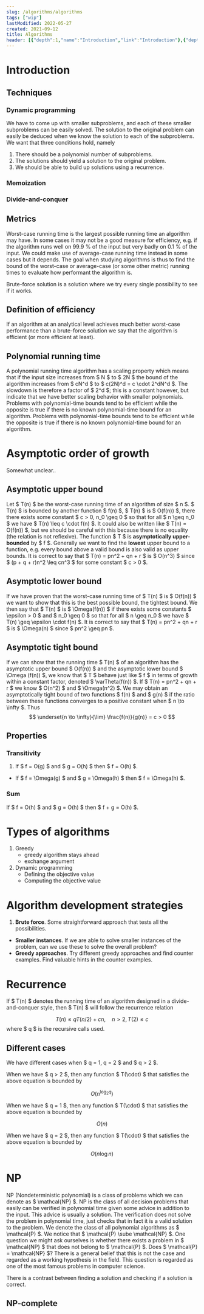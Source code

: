 ```yaml
---
slug: /algorithms/algorithms
tags: ["wip"]
lastModified: 2022-05-27
created: 2021-09-12
title: Algorithms
header: [{"depth":1,"name":"Introduction","link":"Introduction"},{"depth":2,"name":"Techniques","link":"Techniques"},{"depth":3,"name":"Dynamic programming","link":"Dynamic-programming"},{"depth":3,"name":"Memoization","link":"Memoization"},{"depth":3,"name":"Divide-and-conquer","link":"Divide-and-conquer"},{"depth":2,"name":"Metrics","link":"Metrics"},{"depth":2,"name":"Definition of efficiency","link":"Definition-of-efficiency"},{"depth":2,"name":"Polynomial running time","link":"Polynomial-running-time"},{"depth":1,"name":"Asymptotic order of growth","link":"Asymptotic-order-of-growth"},{"depth":2,"name":"Asymptotic upper bound","link":"Asymptotic-upper-bound"},{"depth":2,"name":"Asymptotic lower bound","link":"Asymptotic-lower-bound"},{"depth":2,"name":"Asymptotic tight bound","link":"Asymptotic-tight-bound"},{"depth":2,"name":"Properties","link":"Properties"},{"depth":3,"name":"Transitivity","link":"Transitivity"},{"depth":3,"name":"Sum","link":"Sum"},{"depth":1,"name":"Types of algorithms","link":"Types-of-algorithms"},{"depth":1,"name":"Algorithm development strategies","link":"Algorithm-development-strategies"},{"depth":1,"name":"Recurrence","link":"Recurrence"},{"depth":2,"name":"Different cases","link":"Different-cases"},{"depth":1,"name":"NP","link":"NP"},{"depth":2,"name":"NP-complete","link":"NP-complete"}]
---
```



# Introduction

## Techniques

### Dynamic programming
We have to come up with smaller subproblems, and each of these smaller subproblems can be easily solved. The solution to the original problem can easily be deduced when we know the solution to each of the subproblems.
We want that three conditions hold, namely

1. There should be a polynomial number of subproblems.
2. The solutions should yield a solution to the original problem.
3. We should be able to build up solutions using a recurrence.


### Memoization

### Divide-and-conquer


## Metrics
Worst-case running time is the largest possible running time an algorithm may have. In some cases it may not be a good measure for efficiency, e.g. if the algorithm runs well on 99.9 % of the input but very badly on 0.1 % of the input. We could make use of average-case running time instead in some cases but it depends. The goal when studying algorithms is thus to find the bound of the worst-case or average-case (or some other metric) running times to evaluate how performant the algorithm is.

Brute-force solution is a solution where we try every single possibility to see if it works.

## Definition of efficiency
If an algorithm at an analytical level achieves much better worst-case performance than a brute-force solution we say that the algorithm is efficient (or more efficient at least).

## Polynomial running time
A polynomial running time algorithm has a scaling property which means that if the input size increases from $ N $ to $ 2N $ the bound of the algorithm increases from $ cN^d $ to $ c(2N)^d = c \cdot 2^dN^d $. The slowdown is therefore a factor of $ 2^d $; this is a constant however, but indicate that we have better scaling behavior with smaller polynomials. Problems with polynomial-time bounds tend to be efficient while the opposite is true if there is no known polynomial-time bound for an algorithm. Problems with polynomial-time bounds tend to be efficient while the opposite is true if there is no known polynomial-time bound for an algorithm.

# Asymptotic order of growth

Somewhat unclear..

## Asymptotic upper bound
Let $ T(n) $ be the worst-case running time of an algorithm of size $ n $. $ T(n) $ is bounded by another function $ f(n) $, $ T(n) $ is $ O(f(n)) $, there there exists some constant $ c > 0, n_0 \geq 0 $ so that for all $ n \geq n_0 $ we have $ T(n) \leq c \cdot f(n) $. It could also be written like $ T(n) = O(f(n)) $, but we should be careful with this because there is no equality (the relation is not reflexive). The function $ T $ is **asymptotically upper-bounded** by $ f $. Generally we want to find the **lowest** upper bound to a function, e.g. every bound above a valid bound is also valid as upper bounds. It is correct to say that $ T(n) = pn^2 + qn + r $ is $ O(n^3) $ since $ (p + q + r)n^2 \leq cn^3 $ for some constant $ c > 0 $.

## Asymptotic lower bound
If we have proven that the worst-case running time of $ T(n) $ is $ O(f(n)) $ we want to show that this is the best possible bound, the tightest bound. We then say that $ T(n) $ is $ \Omega(f(n)) $ if there exists some constants $ \epsilon > 0 $ and $ n_0 \geq 0 $ so that for all $ n \geq n_0 $ we have $ T(n) \geq \epsilon \cdot f(n) $. It is correct to say that $ T(n) = pn^2 + qn + r $ is $ \Omega(n) $ since $ pn^2 \geq pn $.

## Asymptotic tight bound
If we can show that the running time $ T(n) $ of an algorithm has the asymptotic upper bound $ O(f(n)) $ and the asymptotic lower bound $ \Omega (f(n)) $, we know that $ T $ behave just like $ f $ in terms of growth within a constant factor, denoted $ \varTheta(f(n)) $. If $ T(n) = pn^2 + qn + r $ we know $ O(n^2) $ and $ \Omega(n^2) $.
We may obtain an asymptotically tight bound of two functions $ f(n) $ and $ g(n) $ if the ratio between these functions converges to a positive constant when $ n \to \infty $. Thus
$$
\underset{n \to \infty}{\lim} \frac{f(n)}{g(n)} = c > 0
$$

## Properties

### Transitivity
1. If $ f = O(g) $ and $ g = O(h) $ then $ f = O(h) $.
- If $ f = \Omega(g) $ and $ g = \Omega(h) $ then $ f = \Omega(h) $.

### Sum
If $ f = O(h) $ and $ g = O(h) $ then $ f + g = O(h) $.

# Types of algorithms
1. Greedy
    - greedy algorithm stays ahead
    - exchange argument
2. Dynamic programming
    - Defining the objective value
    - Computing the objective value

# Algorithm development strategies
1. **Brute force**. Some straightforward approach that tests all the possibilities.
- **Smaller instances**. If we are able to solve smaller instances of the problem, can we use these to solve the overall problem?
- **Greedy approaches**. Try different greedy approaches and find counter examples. Find valuable hints in the counter examples.


# Recurrence
If $ T(n) $ denotes the running time of an algorithm designed in a divide-and-conquer style, then $ T(n) $ will follow the recurrence relation

$$
T(n) \leq q T(n/2) + cn, \quad n > 2, T(2) \leq c
$$
where $ q $ is the recursive calls used.

## Different cases

We have different cases when $ q = 1, q = 2 $ and $ q > 2 $.

When we have $ q > 2  $, then any function $ T(\cdot) $ that satisfies the above equation is bounded by

$$
O(n^{\log_2 q})
$$

When we have $ q = 1  $, then any function $ T(\cdot) $ that satisfies the above equation is bounded by

$$
O(n)
$$

When we have $ q = 2  $, then any function $ T(\cdot) $ that satisfies the above equation is bounded by

$$
O(n \log n)
$$

# NP

NP (Nondeterministic polynomial) is a class of problems which we can denote as $ \mathcal{NP} $.
NP is the class of all decision problems that easily can be verified in polynomial time given some advice in addition to the input. This advice is usually a solution. The verification does not solve the problem in polynomial time, just checks that in fact it is a valid solution to the problem.
 We denote the class of all polynomial algorithms as $ \mathcal{P} $. We notice that $ \mathcal{P} \sube \mathcal{NP} $. One question we might ask ourselves is whether there exists a problem in $ \mathcal{NP} $ that does not belong to $ \mathcal{P} $. Does $ \mathcal{P} = \mathcal{NP} $?
There is a general belief that this is not the case and regarded as a working hypothesis in the field. This question is regarded as one of the most famous problems in computer science.

There is a contrast between finding a solution and checking if a solution is correct.

## NP-complete
